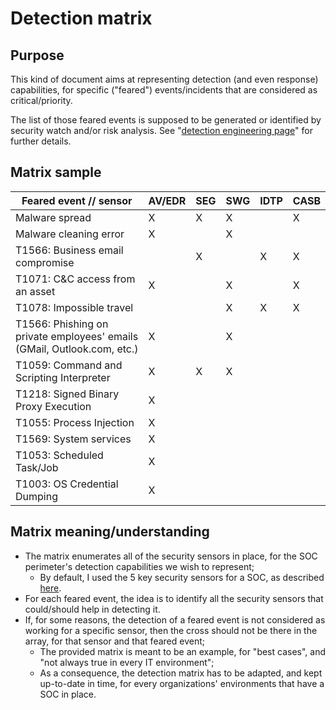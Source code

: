 # Detection matrix

## Purpose

This kind of document aims at representing detection (and even response) capabilities, for specific ("feared") events/incidents that are considered as critical/priority.

The list of those feared events is supposed to be generated or identified by security watch and/or risk analysis. See "[detection engineering page](https://github.com/cyb3rxp/awesome-soc/blob/main/detection_engineering.md#how-to-feed-the-plan-phase)" for further details.

## Matrix sample

| Feared event // sensor    | AV/EDR |  SEG  |  SWG  |  IDTP | CASB  |
| ------------------------- | ------ | ----- | ----- | ----- | ----- |
| Malware spread            |    X   |   X   |   X   |       |   X   |
| Malware cleaning error    |    X   |       |   X   |       |       |
| T1566: Business email compromise |        |   X   |       |   X   |   X   |
| T1071: C&C access from an asset  |    X   |       |   X   |       |   X   |
| T1078: Impossible travel         |        |       |   X   |   X   |   X   |
| T1566: Phishing on private employees' emails (GMail, Outlook.com, etc.) |   X    |       |   X   |      |      |
| T1059: Command and Scripting Interpreter |   X   |   X   |   X   |       |       |
| T1218: Signed Binary Proxy Execution |   X   |       |       |       |       |
| T1055: Process Injection  |   X   |       |       |       |       |
| T1569: System services    |   X   |       |       |       |       |
| T1053: Scheduled Task/Job |   X   |       |       |       |       |
| T1003: OS Credential Dumping |   X   |       |       |       |       |



## Matrix meaning/understanding

* The matrix enumerates all of the security sensors in place, for the SOC perimeter's detection capabilities we wish to represent;
  * By default, I used the 5 key security sensors for a SOC, as described [here](https://github.com/cyb3rxp/awesome-soc/blob/main/README.md#critical-sensors-for-a-soc).
* For each feared event, the idea is to identify all the security sensors that could/should help in detecting it.
* If, for some reasons, the detection of a feared event is not considered as working for a specific sensor, then the cross should not be there in the array, for that sensor and that feared event;
  * The provided matrix is meant to be an example, for "best cases", and "not always true in every IT environment";
  * As a consequence, the detection matrix has to be adapted, and kept up-to-date in time, for every organizations' environments that have a SOC in place.
